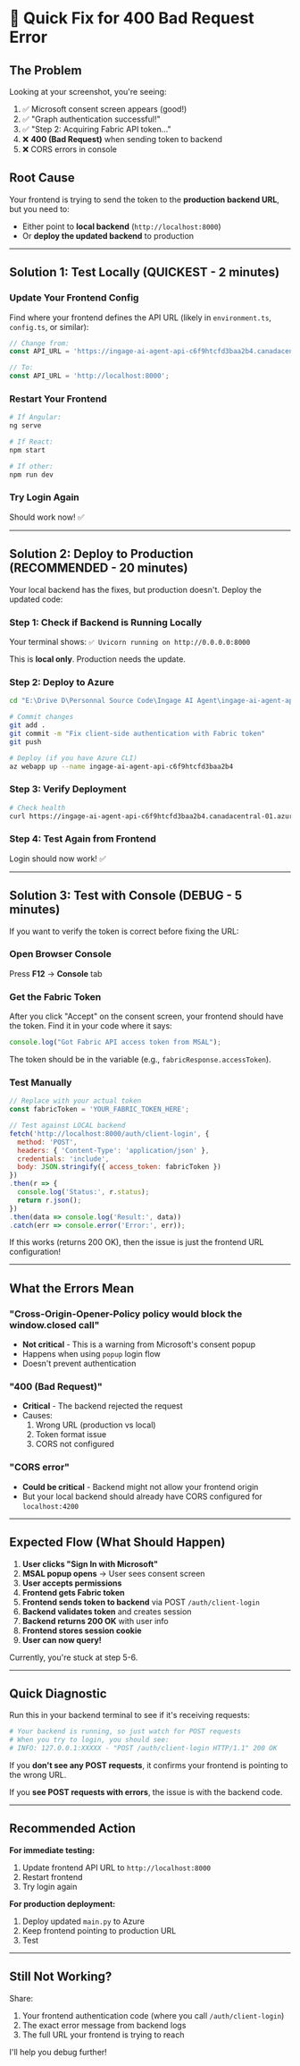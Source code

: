 # 🔧 Quick Fix for 400 Bad Request Error

## The Problem

Looking at your screenshot, you're seeing:
1. ✅ Microsoft consent screen appears (good!)
2. ✅ "Graph authentication successful!"
3. ✅ "Step 2: Acquiring Fabric API token..."
4. ❌ **400 (Bad Request)** when sending token to backend
5. ❌ CORS errors in console

## Root Cause

Your frontend is trying to send the token to the **production backend URL**, but you need to:
- Either point to **local backend** (`http://localhost:8000`)
- Or **deploy the updated backend** to production

---

## Solution 1: Test Locally (QUICKEST - 2 minutes)

### Update Your Frontend Config

Find where your frontend defines the API URL (likely in `environment.ts`, `config.ts`, or similar):

```typescript
// Change from:
const API_URL = 'https://ingage-ai-agent-api-c6f9htcfd3baa2b4.canadacentral-01.azurewebsites.net';

// To:
const API_URL = 'http://localhost:8000';
```

### Restart Your Frontend

```bash
# If Angular:
ng serve

# If React:
npm start

# If other:
npm run dev
```

### Try Login Again

Should work now! ✅

---

## Solution 2: Deploy to Production (RECOMMENDED - 20 minutes)

Your local backend has the fixes, but production doesn't. Deploy the updated code:

### Step 1: Check if Backend is Running Locally

Your terminal shows: `✅ Uvicorn running on http://0.0.0.0:8000`

This is **local only**. Production needs the update.

### Step 2: Deploy to Azure

```bash
cd "E:\Drive D\Personnal Source Code\Ingage AI Agent\ingage-ai-agent-api"

# Commit changes
git add .
git commit -m "Fix client-side authentication with Fabric token"
git push

# Deploy (if you have Azure CLI)
az webapp up --name ingage-ai-agent-api-c6f9htcfd3baa2b4
```

### Step 3: Verify Deployment

```bash
# Check health
curl https://ingage-ai-agent-api-c6f9htcfd3baa2b4.canadacentral-01.azurewebsites.net/health
```

### Step 4: Test Again from Frontend

Login should now work! ✅

---

## Solution 3: Test with Console (DEBUG - 5 minutes)

If you want to verify the token is correct before fixing the URL:

### Open Browser Console

Press **F12** → **Console** tab

### Get the Fabric Token

After you click "Accept" on the consent screen, your frontend should have the token. Find it in your code where it says:

```typescript
console.log("Got Fabric API access token from MSAL");
```

The token should be in the variable (e.g., `fabricResponse.accessToken`).

### Test Manually

```javascript
// Replace with your actual token
const fabricToken = 'YOUR_FABRIC_TOKEN_HERE';

// Test against LOCAL backend
fetch('http://localhost:8000/auth/client-login', {
  method: 'POST',
  headers: { 'Content-Type': 'application/json' },
  credentials: 'include',
  body: JSON.stringify({ access_token: fabricToken })
})
.then(r => {
  console.log('Status:', r.status);
  return r.json();
})
.then(data => console.log('Result:', data))
.catch(err => console.error('Error:', err));
```

If this works (returns 200 OK), then the issue is just the frontend URL configuration!

---

## What the Errors Mean

### "Cross-Origin-Opener-Policy policy would block the window.closed call"
- **Not critical** - This is a warning from Microsoft's consent popup
- Happens when using `popup` login flow
- Doesn't prevent authentication

### "400 (Bad Request)"
- **Critical** - The backend rejected the request
- Causes:
  1. Wrong URL (production vs local)
  2. Token format issue
  3. CORS not configured

### "CORS error"
- **Could be critical** - Backend might not allow your frontend origin
- But your local backend should already have CORS configured for `localhost:4200`

---

## Expected Flow (What Should Happen)

1. **User clicks "Sign In with Microsoft"**
2. **MSAL popup opens** → User sees consent screen
3. **User accepts permissions**
4. **Frontend gets Fabric token**
5. **Frontend sends token to backend** via POST `/auth/client-login`
6. **Backend validates token** and creates session
7. **Backend returns 200 OK** with user info
8. **Frontend stores session cookie**
9. **User can now query!**

Currently, you're stuck at step 5-6.

---

## Quick Diagnostic

Run this in your backend terminal to see if it's receiving requests:

```bash
# Your backend is running, so just watch for POST requests
# When you try to login, you should see:
# INFO: 127.0.0.1:XXXXX - "POST /auth/client-login HTTP/1.1" 200 OK
```

If you **don't see any POST requests**, it confirms your frontend is pointing to the wrong URL.

If you **see POST requests with errors**, the issue is with the backend code.

---

## Recommended Action

**For immediate testing:**
1. Update frontend API URL to `http://localhost:8000`
2. Restart frontend
3. Try login again

**For production deployment:**
1. Deploy updated `main.py` to Azure
2. Keep frontend pointing to production URL
3. Test

---

## Still Not Working?

Share:
1. Your frontend authentication code (where you call `/auth/client-login`)
2. The exact error message from backend logs
3. The full URL your frontend is trying to reach

I'll help you debug further!
